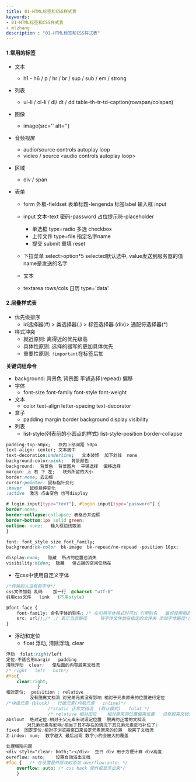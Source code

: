 ```yaml
---
title: 01-HTML标签和CSS样式表
keywords:
- 01-HTML标签和CSS样式表
- mlzhang
description : "01-HTML标签和CSS样式表"
---
```

#### 1.常用的标签

- 文本

  - h1 - h6  / p / hr / br / sup / sub / em / strong  

- 列表

  - ul-li  / ol-li / dl/ dt / dd      table-th-tr-td-caption(rowspan/colspan)

- 图像

  - image(src='' alt='')

- 音频视屏

  - audio/source  controls  autoplay loop
  - vidieo / source      \<audio controls autoplay loop>

- 区域

  - div  / span

- 表单

  - form   外框-fieldset   表单标题-lengenda  标签label  输入框 input

  - input   文本-text 密码-password 占位提示符-placeholder

    - 单选框 type=radio   多选 checkbox
    - 上传文件  type=file 指定名字name
    - 提交 submit  重填 reset

  - 下拉菜单   select>option*5    selected默认选中, value发送到服务器的值name是发送的名字

  - 文本

  - textarea   rows/cols     日历 type='data'

    

#### 2.层叠样式表

- 优先级排序
  - id选择器(#) > 类选择器(.) > 标签选择器 (div)> 通配符选择器(*)
- 样式冲突
  - 就近原则: 离得近的优先级高
  - 具体性原则: 选择的器写的更加具体优先
  - 重要性原则: `!important`在标签后加



**关键词组命令**

- background: 背景色 背景图 平铺选择(repead) 偏移
- 字体
  - font-size   font-family  font-style font-weight
- 文本
  - color  text-align letter-spacing  text-decorator
- 盒子
  - padding margin border background display visibility
- 列表
  - list-style(列表前的小圆点的样式)  list-style-position  border-collapse

```css
padding-top:50px;   块内上部间距 50px
text-align: center; 文本居中
text-decoration:underline;   文本装饰  加下划线  none
background-color:pink;   背景颜色
background:  背景色  背景图片  平铺选择  偏移选择
margin: 上 右 下 左;   块外所留的大小
border:none; 去边框
cursor:pointer: 鼠标指针变化
:havor   鼠标悬停变化
:active  激活 点击变色 也可display  

# login input[type="text"], #login input[type="password"] {
border:none;
border-collapse:collapse; 表格合并边框
border-bottom:1px solid green;
outline: none;   输入框边线取消
}

font: font_style size font_family;
background:bk-color  bk-image  bk-repead/no-repead -position 10px;

display:none;   隐藏  所占的位置也消失
visibility:hiden;  隐藏   但占据的空间任然在
```

- 在css中使用自定义字体

```css
/*传输别人没有的字体*/
css文件加载 乱码    加一行  @charset "utf-8"
引用css文件   link   (不用style)

@font-face {
	font-family: 命名字体的别名; /* 在引用字体格式时可以 引用别名   最好使用期自身的名字*/
	src: url();/* ./ 表示当前路径     将字体文件放在指定的文件夹 添加字体路径*/
}

```



- 浮动和定位
  - float 浮动, 清除浮动, clear

```css
浮动  folat:right/left
定位:不适合用margin   padding
清除浮动  clear:   使后面的内容脱离文档流
/* right   left   both*/
#foo{			
	clear:right;
			}
相对定位;  poisition : relative
		 没有脱离文档流 对兄弟元素没有影响 相对于元素原来的位置进行定位
/*块级元素 (block)   行级元素(内联元素   inline)*/
				/*static 正常文档流  (默认模式)   folat */
				/* relative 相对定位    相对原来的位置偏离位置   没有脱离文档流*/
abslout  绝对定位:相对于父元素来说设定位置  脱离的正常的文档流
		对兄弟元素有影响(相当于其不存在的情况下其兄弟元素进行补位了)
fixed  固定定位:相对于浏览器窗口来设定元素原来的位置  脱离了文档流
Z-index: num;  数字越大 最后出现 数字小的会被大的覆盖

处理塌陷问题   	
<div style="clear: both;"></div>  空白 div 用于方便计算 div高度
ovreflow: auto;    设置自动溢出文档
#foo {   /* 在设置最外层块时添加 overflow:auto; */
	overflow: auto; /* css hack 使外框显示出来*/
	}
```